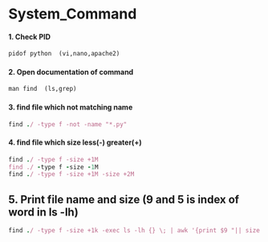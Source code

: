 # System_Command

#### 1. Check PID
```ruby
pidof python  (vi,nano,apache2)
```
#### 2. Open documentation of command
```ruby
man find  (ls,grep)
```
#### 3. find file which not matching name
```ruby
find ./ -type f -not -name "*.py"
```
#### 4. find file which size less(-) greater(+)
```ruby
find ./ -type f -size +1M
find ./ -type f -size -1M
find ./ -type f -size +1M -size +2M
```
## 5. Print file name and size (9 and 5 is index of word in ls -lh)
```ruby
find ./ -type f -size +1k -exec ls -lh {} \; | awk '{print $9 "|| size : "$5 }'
```
